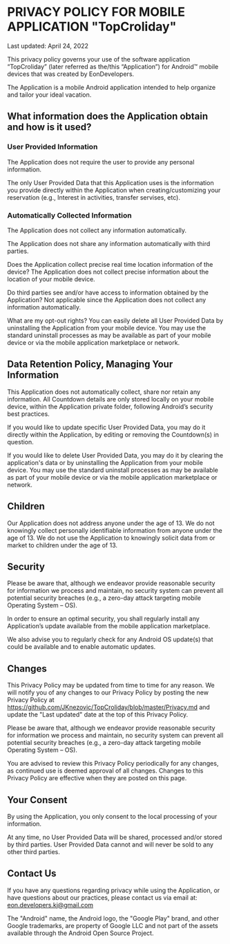 # PRIVACY POLICY FOR MOBILE APPLICATION "TopCroliday"
Last updated: April 24, 2022

This privacy policy governs your use of the software application “TopCroliday” (later referred as the/this “Application”) for Android™ mobile devices that was created by EonDevelopers.

The Application is a mobile Android application intended to help organize and tailor your ideal vacation.

## What information does the Application obtain and how is it used?
### User Provided Information
The Application does not require the user to provide any personal information.

The only User Provided Data that this Application uses is the information you provide directly within the Application when creating/customizing your reservation (e.g., Interest in activities, transfer servises, etc).

### Automatically Collected Information
The Application does not collect any information automatically.

The Application does not share any information automatically with third parties.

Does the Application collect precise real time location information of the device?
The Application does not collect precise information about the location of your mobile device.

Do third parties see and/or have access to information obtained by the Application?
Not applicable since the Application does not collect any information automatically.

What are my opt-out rights?
You can easily delete all User Provided Data by uninstalling the Application from your mobile device. You may use the standard uninstall processes as may be available as part of your mobile device or via the mobile application marketplace or network.

## Data Retention Policy, Managing Your Information
This Application does not automatically collect, share nor retain any information. All Countdown details are only stored locally on your mobile device, within the Application private folder, following Android’s security best practices.

If you would like to update specific User Provided Data, you may do it directly within the Application, by editing or removing the Countdown(s) in question.

If you would like to delete User Provided Data, you may do it by clearing the application's data or by uninstalling the Application from your mobile device. You may use the standard uninstall processes as may be available as part of your mobile device or via the mobile application marketplace or network.

## Children
Our Application does not address anyone under the age of 13. We do not knowingly collect personally identifiable information from anyone under the age of 13. We do not use the Application to knowingly solicit data from or market to children under the age of 13.

## Security

Please be aware that, although we endeavor provide reasonable security for information we process and maintain, no security system can prevent all potential security breaches (e.g., a zero-day attack targeting mobile Operating System – OS).

In order to ensure an optimal security, you shall regularly install any Application’s update available from the mobile application marketplace.

We also advise you to regularly check for any Android OS update(s) that could be available and to enable automatic updates.

## Changes
This Privacy Policy may be updated from time to time for any reason. We will notify you of any changes to our Privacy Policy by posting the new Privacy Policy at https://github.com/JKnezovic/TopCroliday/blob/master/Privacy.md and update the "Last updated" date at the top of this Privacy Policy.

Please be aware that, although we endeavor provide reasonable security for information we process and maintain, no security system can prevent all potential security breaches (e.g., a zero-day attack targeting mobile Operating System – OS).

You are advised to review this Privacy Policy periodically for any changes, as continued use is deemed approval of all changes. Changes to this Privacy Policy are effective when they are posted on this page.

## Your Consent
By using the Application, you only consent to the local processing of your information.

At any time, no User Provided Data will be shared, processed and/or stored by third parties. User Provided Data cannot and will never be sold to any other third parties.

## Contact Us
If you have any questions regarding privacy while using the Application, or have questions about our practices, please contact us via email at:
eon.developers.kj@gmail.com

The "Android" name, the Android logo, the "Google Play" brand, and other Google trademarks, are property of Google LLC and not part of the assets available through the Android Open Source Project.